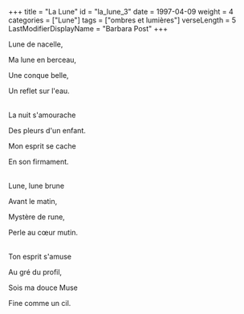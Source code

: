 +++
title = "La Lune"
id = "la_lune_3"
date = 1997-04-09
weight = 4
categories = ["Lune"]
tags = ["ombres et lumières"]
verseLength = 5
LastModifierDisplayName = "Barbara Post"
+++

Lune de nacelle,

Ma lune en berceau,

Une conque belle,

Un reflet sur l'eau.

 \
La nuit s'amourache

Des pleurs d'un enfant.

Mon esprit se cache

En son firmament.

 \
Lune, lune brune

Avant le matin,

Mystère de rune,

Perle au cœur mutin.

 \
Ton esprit s'amuse

Au gré du profil,

Sois ma douce Muse

Fine comme un cil.
